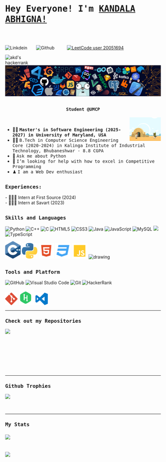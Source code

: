 # <samp>Hey Everyone! I'm [KANDALA ABHIGNA!](https://github.com/KandalaAbhigna)</samp>
<br><br>

<a href="https://www.linkedin.com/in/abhigna-kandala/">
  <img align="left" alt="Linkdein" width="100px" src="https://img.shields.io/badge/Linkedin-0A66C2?style=for-the-badge&logo=Linkedin&logoColor=white" />
</a>
<a href="https://github.com/KandalaAbhigna">
  <img align="left" alt="Github" width="100px" src="https://img.shields.io/badge/Github-181717?style=for-the-badge&logo=Github&logoColor=white" />
</a>

[![LeetCode user 20051694](https://img.shields.io/badge/dynamic/json?style=for-the-badge&labelColor=black&color=%23ffa116&label=Solved&query=solvedOverTotal&url=https%3A%2F%2Fleetcode-badge.vercel.app%2Fapi%2Fusers%2F20051694&logo=leetcode&logoColor=yellow)](https://leetcode.com/20051694/)

<a href="https://www.hackerrank.com/profile/h20051694">
  <img align="left" alt="akd's hackerrank" width="100px" src="https://img.shields.io/badge/HackerRank-2EC866?style=for-the-badge&logo=HackerRank&logoColor=black" />
</a>
<br><br>
<img src="https://github.com/KandalaAbhigna/KandalaAbhigna/blob/main/header_.png"/>

## <p align="center"><h4 align="center"><samp>Student @UMCP</samp></h4></p>

<div>
<img align="right" src="https://github.com/KandalaAbhigna/KandalaAbhigna/blob/main/terminal.gif" width="20%"/>
  <br>

- 👨‍🎓 <samp><b>Master's in Software Engineering (2025-2027) in University of Maryland, USA </b>
- 👨‍🎓 <samp>B.Tech in Computer Science Engineering Core (2020-2024) in Kalinga Institute of Industrial Technology, Bhubaneshwar - 8.8 CGPA
- 💬 <samp>Ask me about Python
- 🤔 <samp>I’m looking for help with how to excel in Competitive Programming
- ♟ <samp>I am a Web Dev enthusiast
</div>
  
##

<div>
<h3><b><samp>Experiences:</samp></b></h3>
- 👨🏻‍💻 Intern at First Source (2024)<br>
- 👨🏻‍💻 Intern at Savart (2023) <br>
</div>

##
<h3><b><samp>Skills and Languages</samp></b></h3>

![Python](https://img.shields.io/badge/Python-3776AB?style=flat-square&logo=Python&logoColor=white)
![C++](https://img.shields.io/badge/C++-00599C?style=flat-square&logo=c%2B%2B&logoColor=white)
![C](https://img.shields.io/badge/C-27338e?style=flat-square&logo=c&logoColor=white)
![HTML5](https://img.shields.io/badge/HTML5-E34F26?style=flat-square&logo=HTML5&logoColor=white)
![CSS3](https://img.shields.io/badge/CSS3-1572B6?style=flat-square&logo=CSS3&logoColor=white)
![Java](https://img.shields.io/badge/Java-013243?style=flat-square&logo=Java&logoColor=white)
![JavaScript](https://shields.io/badge/JavaScript-F7DF1E?logo=JavaScript&logoColor=000&style=flat-square)
![MySQL](https://img.shields.io/badge/MySQL-4479A1?style=flat-square&logo=MySQL&logoColor=white)
<img src="https://img.shields.io/badge/-ReactJs-61DAFB?logo=react&logoColor=white&style=for-the-badge" height=20px/>
![TypeScript](https://shields.io/badge/TypeScript-3178C6?logo=TypeScript&logoColor=FFF&style=flat-square)

<span>
<img src="https://github.com/KandalaAbhigna/KandalaAbhigna/blob/main/imgs/c.svg" alt="drawing" width="50"/>
<img src="https://github.com/KandalaAbhigna/KandalaAbhigna/blob/main/imgs/python-5.svg" alt="drawing" width="50"/>
<img src="https://github.com/KandalaAbhigna/KandalaAbhigna/blob/main/imgs/html.svg" alt="drawing" width="50"/>
<img src="https://github.com/KandalaAbhigna/KandalaAbhigna/blob/main/imgs/css.svg" alt="drawing" width="50"/>
<img src="https://github.com/KandalaAbhigna/KandalaAbhigna/blob/main/imgs/javascript.svg" alt="drawing" width="50"/>
 <img src="https://github.com/amandewatnitrr/amandewatnitrr/blob/main/imgs/mysql-6.svg" alt="drawing" width="50"/>
 </span>
    
##
<h3><b><samp>Tools and Platform</samp></b></h3>

![GitHub](https://img.shields.io/badge/GitHub-181717?style=flat-square&logo=github)
![Visual Studio Code](https://img.shields.io/badge/Visual_Studio_Code-007ACC?style=flat-square&logo=Visual-Studio-Code&logoColor=white)
![Git](https://img.shields.io/badge/Git-F05032?style=flat-square&logo=Git&logoColor=white)
![HackerRank](https://img.shields.io/badge/HackerRank-107C10?style=flat-square&logo=HackerRank&logoColor=black)

  
<span>
<img src="https://github.com/KandalaAbhigna/KandalaAbhigna/blob/main/imgs/git-icon.svg" alt="drawing" width="40"/>
<img src="https://github.com/KandalaAbhigna/KandalaAbhigna/blob/main/imgs/hackerrank.svg" alt="drawing" width="50"/>
<img src="https://github.com/KandalaAbhigna/KandalaAbhigna/blob/main/imgs/visual-studio-code.svg" alt="drawing" width="40"/>
</span>
<hr> 
  
<h3><b><samp>Check out my Repositories</samp></b></h3>

<span>
<a href="https://github.com/KandalaAbhigna/digital-time-capsule">
  <img align="left" src="https://github-readme-stats.vercel.app/api/pin/?username=KandalaAbhigna&repo=digital-time-capsule" />
</a>

</span>
<br><br>
<br><br>
<br><br>
<br><br>

<hr>

<h3><b><samp>Github Trophies</samp></b></h3>
 <p align="left">
 <a href="https://github.com/ryo-ma/github-profile-trophy">
   <img width=800 src="https://github-profile-trophy.vercel.app/?username=KandalaAbhigna&column=8&theme=onedark&no-frame=true&no-bg=true"/>
 </a>
 </p>

 <br>

 <hr>
<h3><b><samp>My Stats</samp></b></h3>

<div>
  <img align='middle' src="https://github-readme-stats.vercel.app/api?username=KandalaAbhigna&theme=vue-dark&show_icons=true&hide_border=true&count_private=true" width=50%/>
  <br><br><br>
  <img align='middle' src="https://github-readme-streak-stats.herokuapp.com/?user=KandalaAbhigna&theme=vue-dark&hide_border=true" width=50%/>
</div>
